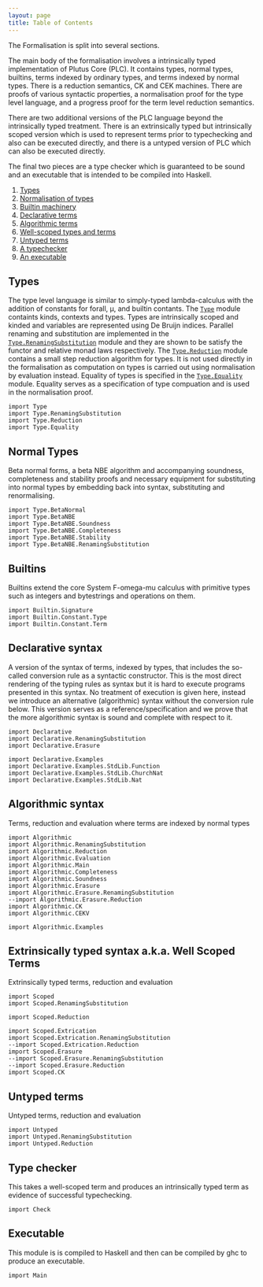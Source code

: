 ```yaml
---
layout: page
title: Table of Contents
---
```


The Formalisation is split into several sections.

The main body of the formalisation involves a intrinsically typed
implementation of Plutus Core (PLC). It contains types, normal types,
builtins, terms indexed by ordinary types, and terms indexed by normal
types. There is a reduction semantics, CK and CEK machines. There are
proofs of various syntactic properties, a normalisation proof for the
type level language, and a progress proof for the term level
reduction semantics.

There are two additional versions of the PLC language beyond the
intrinsically typed treatment. There is an extrinsically typed but
intrinsically scoped version which is used to represent terms prior
to typechecking and also can be executed directly, and there is a
untyped version of PLC which can also be executed directly.

The final two pieces are a type checker which is guaranteed to be
sound and an executable that is intended to be compiled into Haskell.

1. [Types](#types)
2. [Normalisation of types](#normal-types)
3. [Builtin machinery](#builtins)
4. [Declarative terms](#declarative-syntax)
5. [Algorithmic terms](#algorithmic-syntax)
6. [Well-scoped types and terms](#extrinsically-typed-syntax-aka-well-scoped-terms)
7. [Untyped terms](#untyped-terms)
8. [A typechecker](#type-checker)
9. [An executable](#executable)

## Types

The type level language is similar to simply-typed lambda-calculus
with the addition of constants for forall, μ, and builtin
contants. The [`Type`](Type.html) module containts kinds, contexts and
types. Types are intrinsically scoped and kinded and variables are
represented using De Bruijn indices. Parallel renaming and
substitution are implemented in the
[`Type.RenamingSubstitution`](Type/RenamingSubstitution.html) module
and they are shown to be satisfy the functor and relative monad laws
respectively. The [`Type.Reduction`](Type/Reduction.html) module
contains a small step reduction algorithm for types. It is not used
directly in the formalisation as computation on types is carried out
using normalisation by evaluation instead. Equality of types is
specified in the [`Type.Equality`](Type/Equality.html)
module. Equality serves as a specification of type compuation and is
used in the normalisation proof.

```
import Type
import Type.RenamingSubstitution
import Type.Reduction
import Type.Equality
```

## Normal Types

Beta normal forms, a beta NBE algorithm and accompanying soundness,
completeness and stability proofs and necessary equipment for
substituting into normal types by embedding back into syntax,
substituting and renormalising.

```
import Type.BetaNormal
import Type.BetaNBE
import Type.BetaNBE.Soundness
import Type.BetaNBE.Completeness
import Type.BetaNBE.Stability
import Type.BetaNBE.RenamingSubstitution
```



## Builtins

Builtins extend the core System F-omega-mu calculus with primitive
types such as integers and bytestrings and operations on them.

```
import Builtin.Signature
import Builtin.Constant.Type
import Builtin.Constant.Term
```

## Declarative syntax

A version of the syntax of terms, indexed by types, that includes the
so-called conversion rule as a syntactic constructor. This is the most
direct rendering of the typing rules as syntax but it is hard to
execute programs presented in this syntax. No treatment of execution
is given here, instead we introduce an alternative (algorithmic)
syntax without the conversion rule below. This version serves as a
reference/specification and we prove that the more algorithmic syntax
is sound and complete with respect to it.

```
import Declarative
import Declarative.RenamingSubstitution
import Declarative.Erasure

import Declarative.Examples
import Declarative.Examples.StdLib.Function
import Declarative.Examples.StdLib.ChurchNat
import Declarative.Examples.StdLib.Nat
```

## Algorithmic syntax

Terms, reduction and evaluation where terms are indexed by normal
types

```
import Algorithmic
import Algorithmic.RenamingSubstitution
import Algorithmic.Reduction
import Algorithmic.Evaluation
import Algorithmic.Main
import Algorithmic.Completeness
import Algorithmic.Soundness
import Algorithmic.Erasure
import Algorithmic.Erasure.RenamingSubstitution
--import Algorithmic.Erasure.Reduction
import Algorithmic.CK
import Algorithmic.CEKV

import Algorithmic.Examples
```

## Extrinsically typed syntax a.k.a. Well Scoped Terms

Extrinsically typed terms, reduction and evaluation

```
import Scoped
import Scoped.RenamingSubstitution

import Scoped.Reduction

import Scoped.Extrication
import Scoped.Extrication.RenamingSubstitution
--import Scoped.Extrication.Reduction
import Scoped.Erasure
--import Scoped.Erasure.RenamingSubstitution
--import Scoped.Erasure.Reduction
import Scoped.CK
```

## Untyped terms

Untyped terms, reduction and evaluation

```
import Untyped
import Untyped.RenamingSubstitution
import Untyped.Reduction
```

## Type checker

This takes a well-scoped term and produces an intrinsically typed term
as evidence of successful typechecking.

```
import Check
```

## Executable

This module is is compiled to Haskell and then can be compiled by ghc
to produce an executable.

```
import Main
```

